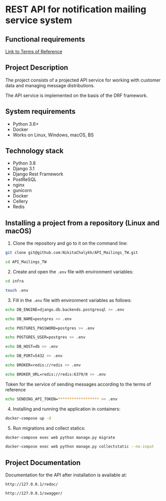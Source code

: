 REST API for notification mailing service system
=====

Functional requirements
----------
[Link to Terms of Reference](https://www.craft.do/s/n6OVYFVUpq0o6L)

Project Description
----------
The project consists of a projected API service for working with customer data and managing message distributions.

The API service is implemented on the basis of the DRF framework.

System requirements
----------

* Python 3.6+
* Docker
* Works on Linux, Windows, macOS, BS

Technology stack
----------

* Python 3.8
* Django 3.1
* Django Rest Framework
* PostReSQL
* nginx
* gunicorn
* Docker
* Cellery
* Redis

Installing a project from a repository (Linux and macOS)
----------
1. Clone the repository and go to it on the command line:
```bash
git clone git@github.com:NikitaChalykh/API_Mailings_TW.git

cd API_Mailings_TW
```

2. Create and open the ```.env``` file with environment variables:
```bash
cd infra

touch .env
```

3. Fill in the ```.env``` file with environment variables as follows:
```bash
echo DB_ENGINE=django.db.backends.postgresql >> .env

echo DB_NAME=postgres >> .env

echo POSTGRES_PASSWORD=postgres >> .env

echo POSTGRES_USER=postgres >> .env

echo DB_HOST=db >> .env

echo DB_PORT=5432 >> .env

echo BROKER=redis://redis >> .env

echo BROKER_URL=redis://redis:6379/0 >> .env
```
Token for the service of sending messages according to the terms of reference
```bash
echo SENDING_API_TOKEN=****************** >> .env
```

4. Installing and running the application in containers:
```bash
docker-compose up -d
```

5. Run migrations and collect statics:
```bash
docker-compose exec web python manage.py migrate

docker-compose exec web python manage.py collectstatic --no-input
```
Project Documentation
----------
Documentation for the API after installation is available at:

```http://127.0.0.1/redoc/```

```http://127.0.0.1/swagger/```
